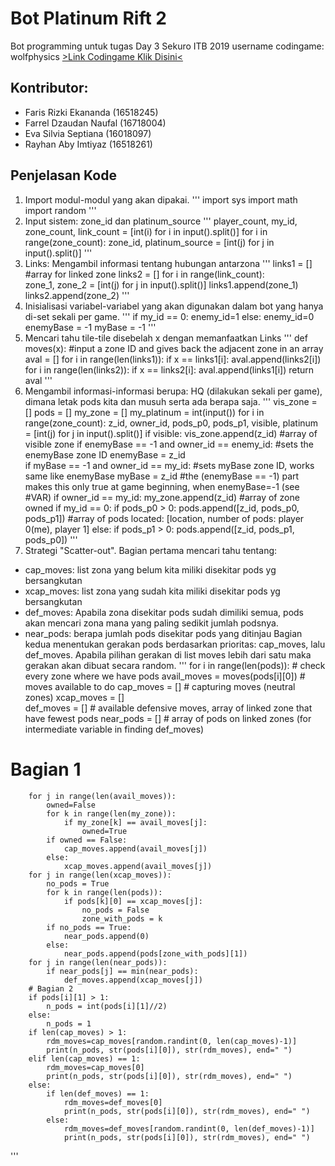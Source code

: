 # Bot Platinum Rift 2

Bot programming untuk tugas Day 3 Sekuro ITB 2019
username codingame: wolfphysics
[>Link Codingame Klik Disini<](https://www.codingame.com/ide/puzzle/platinum-rift-episode-2)

## Kontributor: 
* Faris Rizki Ekananda (16518245)
* Farrel Dzaudan Naufal (16718004)
* Eva Silvia Septiana (16018097)
* Rayhan Aby Imtiyaz (16518261)

## Penjelasan Kode
1. Import modul-modul yang akan dipakai.
'''
import sys
import math
import random
'''
2. Input sistem: zone_id dan platinum_source
'''
player_count, my_id, zone_count, link_count = [int(i) for i in input().split()]
for i in range(zone_count):
	zone_id, platinum_source = [int(j) for j in input().split()]
'''
3. Links: Mengambil informasi tentang hubungan antarzona
'''
links1 = []		#array for linked zone
links2 = []
for i in range(link_count):		
	zone_1, zone_2 = [int(j) for j in input().split()]
	links1.append(zone_1)
	links2.append(zone_2)
'''
4. Inisialisasi variabel-variabel yang akan digunakan dalam bot yang hanya di-set sekali per game.
'''
if my_id == 0:
	enemy_id=1
else:
	enemy_id=0
enemyBase = -1
myBase = -1
'''
5. Mencari tahu tile-tile disebelah x dengan memanfaatkan Links
'''
def moves(x):							#input a zone ID and gives back the adjacent zone in an array
	aval = []
	for i in range(len(links1)):
		if x == links1[i]:
			aval.append(links2[i])
	for i in range(len(links2)):
		if x == links2[i]:
			aval.append(links1[i])
	return aval
'''
6. Mengambil informasi-informasi berupa: HQ (dilakukan sekali per game), dimana letak pods kita dan musuh serta ada berapa saja.
'''
vis_zone = []
	pods = []
	my_zone = []
	my_platinum = int(input())
	for i in range(zone_count):
		z_id, owner_id, pods_p0, pods_p1, visible, platinum = [int(j) for j in input().split()]
		if visible:
			vis_zone.append(z_id)								#array of visible zone
			if enemyBase == -1 and owner_id == enemy_id:		#sets the enemyBase zone ID
				enemyBase = z_id	
			if myBase == -1 and owner_id == my_id:				#sets myBase zone ID, works same like enemyBase
				myBase = z_id									#the (enemyBase == -1) part makes this only true at game beginning, when enemyBase=-1 (see #VAR)
			if owner_id == my_id:
				my_zone.append(z_id)							#array of zone owned
		if my_id == 0:
			if pods_p0 > 0:
				pods.append([z_id, pods_p0, pods_p1])				#array of pods located: [location, number of pods: player 0(me), player 1]
		else:
			if pods_p1 > 0:
				pods.append([z_id, pods_p1, pods_p0])
'''
7. Strategi "Scatter-out". Bagian pertama mencari tahu tentang:
* cap_moves: list zona yang belum kita miliki disekitar pods yg bersangkutan
* xcap_moves: list zona yang sudah kita miliki disekitar pods yg bersangkutan
* def_moves: Apabila zona disekitar pods sudah dimiliki semua, pods akan mencari zona mana yang paling sedikit jumlah podsnya.
* near_pods: berapa jumlah pods disekitar pods yang ditinjau
Bagian kedua menentukan gerakan pods berdasarkan prioritas: cap_moves, lalu def_moves. Apabila pilihan gerakan di list moves lebih dari satu maka gerakan akan dibuat secara random.
'''
for i in range(len(pods)):								# check every zone where we have pods
		avail_moves = moves(pods[i][0])						# moves available to do
		cap_moves = []										# capturing moves (neutral zones)
		xcap_moves = []										
		def_moves = []										# available defensive moves, array of linked zone that have fewest pods
		near_pods = []										# array of pods on linked zones (for intermediate variable in finding def_moves)
# Bagian 1
		for j in range(len(avail_moves)):
			owned=False
			for k in range(len(my_zone)):
				if my_zone[k] == avail_moves[j]:
					owned=True
			if owned == False:
				cap_moves.append(avail_moves[j])
			else:
				xcap_moves.append(avail_moves[j])
		for j in range(len(xcap_moves)):
			no_pods = True
			for k in range(len(pods)):
				if pods[k][0] == xcap_moves[j]:
					no_pods = False
					zone_with_pods = k
			if no_pods == True:
				near_pods.append(0)
			else:
				near_pods.append(pods[zone_with_pods][1])
		for j in range(len(near_pods)):
			if near_pods[j] == min(near_pods):
				def_moves.append(xcap_moves[j])
		# Bagian 2		
		if pods[i][1] > 1:
			n_pods = int(pods[i][1]//2)
		else:
			n_pods = 1
		if len(cap_moves) > 1:
			rdm_moves=cap_moves[random.randint(0, len(cap_moves)-1)]
			print(n_pods, str(pods[i][0]), str(rdm_moves), end=" ")
		elif len(cap_moves) == 1:
			rdm_moves=cap_moves[0]
			print(n_pods, str(pods[i][0]), str(rdm_moves), end=" ")
		else:
			if len(def_moves) == 1:
				rdm_moves=def_moves[0]
				print(n_pods, str(pods[i][0]), str(rdm_moves), end=" ")
			else:
				rdm_moves=def_moves[random.randint(0, len(def_moves)-1)]
				print(n_pods, str(pods[i][0]), str(rdm_moves), end=" ")
'''
